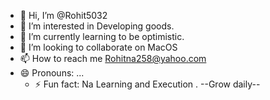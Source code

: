 - 👋 Hi, I’m @Rohit5032
- 👀 I’m interested in Developing goods.
- 🌱 I’m currently learning to be optimistic.
- 💞️ I’m looking to collaborate on MacOS
- 📫 How to reach me Rohitna258@yahoo.com
- 😄 Pronouns: ...
    - ⚡ Fun fact: Na
 Learning and Execution .
--Grow daily--

<!---
Rohit5032/Rohit5032 is a ✨ special ✨ repository because its `README.md` (this file) appears on your GitHub profile.
You can click the Preview link to take a look at your changes.
--->
